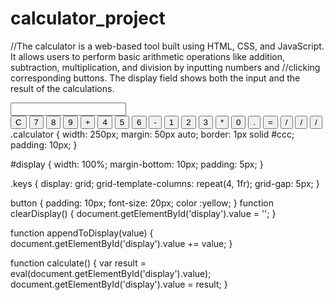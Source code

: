 # calculator_project
//The calculator is a web-based tool built using HTML, CSS, and JavaScript. It allows users to perform basic arithmetic operations like addition, subtraction, multiplication, and division by inputting numbers and //clicking corresponding buttons. The display field shows both the input and the result of the calculations.
<!DOCTYPE html>
<html lang="en">
<head>
  <meta charset="UTF-8">
  <meta name="viewport" content="width=device-width, initial-scale=1.0">
  <title>Simple Calculator</title>
  <link rel="stylesheet" href="styles.css">
</head>
<body>
  <div class="calculator">
    <input type="text" id="display" readonly>
    <div class="keys">
      <button onclick="clearDisplay()">C</button>
      <button onclick="appendToDisplay('7')">7</button>
      <button onclick="appendToDisplay('8')">8</button>
      <button onclick="appendToDisplay('9')">9</button>
      <button onclick="appendToDisplay('+')">+</button>
      <button onclick="appendToDisplay('4')">4</button>
      <button onclick="appendToDisplay('5')">5</button>
      <button onclick="appendToDisplay('6')">6</button>
      <button onclick="appendToDisplay('-')">-</button>
      <button onclick="appendToDisplay('1')">1</button>
      <button onclick="appendToDisplay('2')">2</button>
      <button onclick="appendToDisplay('3')">3</button>
      <button onclick="appendToDisplay('*')">*</button>
      <button onclick="appendToDisplay('0')">0</button>
      <button onclick="appendToDisplay('.')">.</button>
      <button onclick="calculate()">=</button>
      <button onclick="appendToDisplay('/')">/</button>
      <button onclick="appendToDisplay('/')">/</button>
      <button onclick="appendToDisplay('/')">/</button>
    </div>
  </div>
  <script src="script.js"></script>
</body>
</html>
.calculator {
  width: 250px;
  margin: 50px auto;
  border: 1px solid #ccc;
  padding: 10px;
}

#display {
  width: 100%;
  margin-bottom: 10px;
  padding: 5px;
}

.keys {
  display: grid;
  grid-template-columns: repeat(4, 1fr);
  grid-gap: 5px;
}

button {
  padding: 10px;
  font-size: 20px;
  color :yellow;
}
function clearDisplay() {
  document.getElementById('display').value = '';
}

function appendToDisplay(value) {
  document.getElementById('display').value += value;
}

function calculate() {
  var result = eval(document.getElementById('display').value);
  document.getElementById('display').value = result;
}

